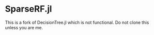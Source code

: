 # SparseRF.jl

This is a fork of DecisionTree.jl which is not functional. Do not clone this
unless you are me.
